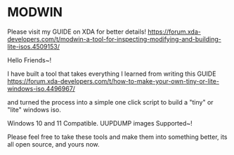 # MODWIN
Please visit my GUIDE on XDA for better details!
https://forum.xda-developers.com/t/modwin-a-tool-for-inspecting-modifying-and-building-lite-isos.4509153/

Hello Friends~!

I have built a tool that takes everything I learned from writing this GUIDE https://forum.xda-developers.com/t/how-to-make-your-own-tiny-or-lite-windows-iso.4496967/ 

and turned the process into a simple one click script to build a "tiny" or "lite" windows iso.

Windows 10 and 11 Compatible. UUPDUMP images Supported~!

Please feel free to take these tools and make them into something better, its all open source, and yours now.
